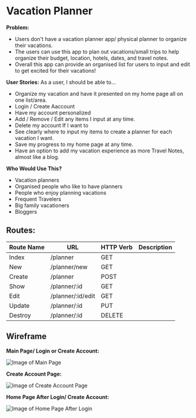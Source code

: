 # Vacation Planner

**Problem:** 
- Users don't have a vacation planner app/ physical planner to organize their vacations.
- The users can use this app to plan out vacations/small trips to help organize their budget, location, hotels, dates, and travel notes.
- Overall this app can provide an organised list for users to input and edit to get excited for their vacations!

**User Stories:**
As a user, I should be able to...
- Organize my vacation and have it presented on my home page all on one list/area.
- Login / Create Aaccount
- Have my account personalized
- Add / Remove / Edit any items I input at any time.
- Delete my account If I want to
- See clearly where to input my items to create a planner for each vacation I want.
- Save my progress to my home page at any time.
- Have an option to add my vacation experience as more Travel Notes, almost like a blog.

**Who Would Use This?** 
- Vacation planners
- Organised people who like to have planners
- People who enjoy planning vacations
- Frequent Travelers
- Big family vacationers
- Bloggers

## Routes:

Route Name | URL | HTTP Verb | Description
---------- | --- | --------- | -----------
Index | /planner | GET |
New | /planner/new | GET |
Create | /planner | POST
Show | /planner/:id | GET |
Edit | /planner/:id/edit | GET |
Update | /planner/:id | PUT |
Destroy | /planner/:id | DELETE |

## Wireframe 

**Main Page/ Login or Create Account:**

![Image of Main Page](https://lh3.googleusercontent.com/iVEhSCaLCTiWXNpWjjzg_ZXXi-uucy5-WXlZ1W9EmtagWPIJ_SswLYMJMqUTLyaoudzJ3iPGcce2PfKO2cfKzAWBSdawM51KAnLisoTtdVIusg1Q-VWCFsQHOHczbQa1Vk8Xpfq--UslUSrOEJd28T_LqhRzuxyZaoZUAJySwi2IpyOB4o2u2yoUIDmlWS39UQhnAH5NKWGKazk6n9N8RicKpZx9o3mXctpLmj76v0kY-cFFausohat7O893YzVi_H2rBgJ1P95i1uXQchCNlDcycCiaHLj8Vb2L6QQmX0pOZUs4FtKp2YmTTWlMx3w8EH5WQ8H5vj-1VV0t9hHXsifqn498WdMspqaGaOCBnHpgyJGGmgr436WS6FV6f9ph5vZqBmUPhbsU1GinxVhuD9jglG2Ox4cbuH5g-XEl8lY48Zn_4X2TPrt5iwGwLhgrBKlLotkJLFIWqGHQpoU1cVIpVAM8hVLfQXFd_X0t1pEMkr4XDeWJg7avR1bUOv6xvL2cKJU_4qhwvQTQ79U4eYKXUlPV0koa7eeS_p9pzGCKAXYedikFvRba2nLfYNE_Dz2bEQP51O9g1i2csEeA9pnTlSXGkruZiLoDXeLGutLRfSZbK_d1k4FqW1obsHtrWFSFQOo6-5o5qG7pADMvEBHsKUjOUBZ2cPbIVMyeLNz4m4X_dIvYTl-I2LwrPelTZeqBHq1vCisDHEpGtGdpkg=w558-h645-no?authuser=1)

**Create Account Page:**

![Image of Create Account Page](https://lh3.googleusercontent.com/Lp6JqLbzaJ-7EO1cCupJnfDfExQvsRpL18vlxE2fofS_pBgkg1XwxW83vpLLYFCRK0sZbodiYCpCSVPdaCWP6-upXs1br_Q3ebyKS9ClO42CyHDNIb-KgwlcuTkQBUEMvE_qckJvESTNuUgclAk3HaxeWhqt13gAnOOjgRh3T97XussmsqSWI47Fu_rbjrBKWV3OlGGezFsfyhbMTl3xJRa3Jvu0Wb_I-bTsNHuQ9dCmXn5azrRnrVCKFCTxStyPcAcLEPP8Ol5FNfLcWJoJ7gSV8E1kfz9Q20UF7eA2w3aoDywgWd9IfvXJOelRbpFZgnMc1MlNjk_Lqhi3SZ3ArUSbrFqmyhDZHk2y2MqXsML8Fe0mmG_F92XjVd7FTCUpliUHVNliCQSrVb53MgCNI8f_G3Z6a_AdWsdvNpySdTWZdKSJXNkEAl-EO0paWb8fxyDTCe8fSyJP9mHu_R4omNOOrLUUyhSTOQ-0UxDYb0RlRUJZccE9k5YB9iDSYotf1v9CkVbPswjm5HV-nNp7Ma565ph4KgMLCp98tuLTxfIFaPZMkbKpYojxntNmzoQR3kPiwSNhrqCkqO0V23aAz9RPBTlwLFj9PqrMTH8ZsY02xxzZ1Y77G6bH494NECABzswSYJszcH380LD4lHCstEyLfmy5YsUKWk_ZMzr0pILPzo-UZIaurBFf7kj1R-t3nOqnkaZg6yXKTLopWwn9zQ=w583-h646-no?authuser=1)

**Home Page After Login/ Create Account:**

![Image of Home Page After Login](https://lh3.googleusercontent.com/DFd3pyq6-dQAHG2x_0XX8VFoRkZr9-MbEm6E70a-PRxU7-SgmHypMDp4jJMRcQTxfX6n-F1AbyZX7xFXKxhjcDqkJV00-Zyl2aJaDVlp1F0owyAYglZXuxawC15JOb7dBN-wmMxDXBk4r0gabr7VF4dkoAdlQLanE3Q2onV3pa9Y4yNxjPfzXOjOlvYwHEo9-XnSGiJ6lMZFsc83jO_CQT7phaG7eooyNLzpTEeH6CTur0HbTZprHJHwRfQV0FZneiz7nTBtiJfP7B73N_TGUvcmwo7tQqtKlsCvnEwH-YeZxHB-7CDUpImhCYZh_9TveeODhQCoynzpSRSHlzFHz8sPFhWAxSf-HiTzD9FcHi5t51Cusspk6nl8UDRhW1K6uESpnhXd8ePwoXD-U1MZcvoAvJt_W0VKT4MktM2WHzecTiElUySM2fmxD6Q5P07y3M-tkY4Ojob8VLqrAe6zMjzRJfPyPWER8ur_PUvJCKEekE-CaeMG8QJQiMQCOg0Ve-N0IysjLdMIxme5_sJ2cVwmg9mFL-N9K7rutqWPgellwx5gD1UdIvERWzklHbQgLhUtJ5m5mk8naziRpzJk0xGmpQfM93itQM50NNMeo6rI2BNkkaBMnlrFxBQPFkOyn-kdhBQrAmZLc52tYVCgUvqhyY5hJCRVz1um1_PmlvDmkj7vgisqyqfD_i4p0hwEOepbFLdUje9zHJ-yXxj5FQ=w673-h811-no?authuser=1)
